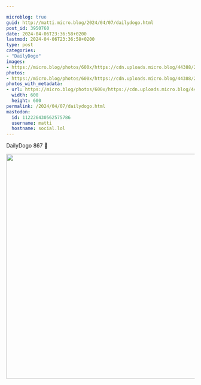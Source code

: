 ```yaml
---

microblog: true
guid: http://matti.micro.blog/2024/04/07/dailydogo.html
post_id: 3950760
date: 2024-04-06T23:36:58+0200
lastmod: 2024-04-06T23:36:58+0200
type: post
categories:
- "DailyDogo"
images:
- https://micro.blog/photos/600x/https://cdn.uploads.micro.blog/44388/2024/4b6bbbab02744e8b9379166b289de072.jpg
photos:
- https://micro.blog/photos/600x/https://cdn.uploads.micro.blog/44388/2024/4b6bbbab02744e8b9379166b289de072.jpg
photos_with_metadata:
- url: https://micro.blog/photos/600x/https://cdn.uploads.micro.blog/44388/2024/4b6bbbab02744e8b9379166b289de072.jpg
  width: 600
  height: 600
permalink: /2024/04/07/dailydogo.html
mastodon:
  id: 112226430562575786
  username: matti
  hostname: social.lol
---
```

DailyDogo 867 🐶

<img src="https://micro.blog/photos/600x/https://blog.martin-haehnel.de/uploads/2024/4b6bbbab02744e8b9379166b289de072.jpg" width="600" height="600" alt="" />
